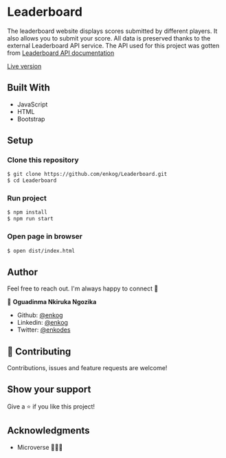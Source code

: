 # Leaderboard

The leaderboard website displays scores submitted by different players. It also allows you to submit your score. All data is preserved thanks to the external Leaderboard API service.
The API used for this project was gotten from <a href="https://www.notion.so/Leaderboard-API-service-24c0c3c116974ac49488d4eb0267ade3">Leaderboard API documentation</a>

<a href="https://enkog.github.io/Leaderboard/">Live version</a>

## Built With 

- JavaScript
- HTML
- Bootstrap

## Setup

### Clone this repository

```bash
$ git clone https://github.com/enkog/Leaderboard.git
$ cd Leaderboard
```

### Run project

```bash
$ npm install
$ npm run start 
```

### Open page in browser
```bash
$ open dist/index.html
```

## Author

Feel free to reach out. I'm always happy to connect :slightly_smiling_face:

👤 **Oguadinma Nkiruka Ngozika**

- Github: [@enkog](https://github.com/enkog)
- Linkedin: [@enkog](https://www.linkedin.com/in/enkog/)
- Twitter: [@enkodes](https://twitter.com/enkodes)
  
## 🤝 Contributing

Contributions, issues and feature requests are welcome!

## Show your support

Give a ⭐️ if you like this project!

## Acknowledgments

- Microverse 👏👏👏